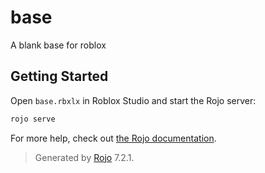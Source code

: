 # base
A blank base for roblox

## Getting Started
Open `base.rbxlx` in Roblox Studio and start the Rojo server:

```bash
rojo serve
```

For more help, check out [the Rojo documentation](https://rojo.space/docs).

> Generated by [Rojo](https://github.com/rojo-rbx/rojo) 7.2.1.
